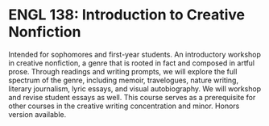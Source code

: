 # ENGL 138: Introduction to Creative Nonfiction

Intended for sophomores and first-year students. An introductory workshop in creative nonfiction, a genre that is rooted in fact and composed in artful prose. Through readings and writing prompts, we will explore the full spectrum of the genre, including memoir, travelogues, nature writing, literary journalism, lyric essays, and visual autobiography. We will workshop and revise student essays as well. This course serves as a prerequisite for other courses in the creative writing concentration and minor. Honors version available.